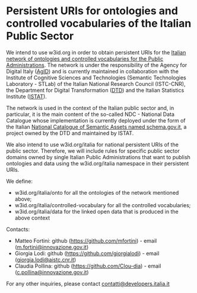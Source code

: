 Persistent URIs for ontologies and controlled vocabularies of the Italian Public Sector
===================

We intend to use w3id.org in order to obtain persistent URIs for the [Italian network of ontologies and controlled vocabularies for the Public Administrations](https://github.com/italia/dati-semantic-assets). The network is under the responsibility of the Agency for Digital Italy ([AgID](https://www.agid.gov.it/en)) and is currently maintained in collaboration with the Institute of Cognitive Sciences and Technologies (Semantic Technologies Laboratory - STLab) of the Italian National Research Council (ISTC-CNR), the Department for Digital Transformation ([DTD](https://innovazione.gov.it/)) and the Italian Statistics Institute ([ISTAT](https://www.istat.it/en/)).

The network is used in the context of the Italian public sector and, in particular, it is the main content of the so-called NDC - National Data Catalogue whose implementation is currently deployed under the form of the Italian [National Catalogue of Semantic Assets named schema.gov.it](https://schema.gov.it), a project owned by the DTD and maintained by ISTAT.

We also intend to use w3id.org/italia for national persistent URIs of the public sector. Therefore, we will include rules for specific public sector domains owned by single Italian Public Administrations that want to publish ontologies and data using the w3id.org/italia namespace in their persistent URIs.

We define: 
+ w3id.org/italia/onto for all the ontologies of the network mentioned above;
+ w3id.org/italia/controlled-vocabulary for all the controlled vocabularies;
+ w3id.org/italia/data for the linked open data that is produced in the above context
 
Contacts:

+ Matteo Fortini: github (https://github.com/mfortini) - email (m.fortini@innovazione.gov.it)
+ Giorgia Lodi: github (https://github.com/giorgialodi) - email (giorgia.lodi@aistc.cnr.it)
+ Claudia Pollina: github (https://github.com/Clou-dia) - email (c.pollina@innovazione.gov.it)

For any other inquiries, please contact contatti@developers.italia.it

